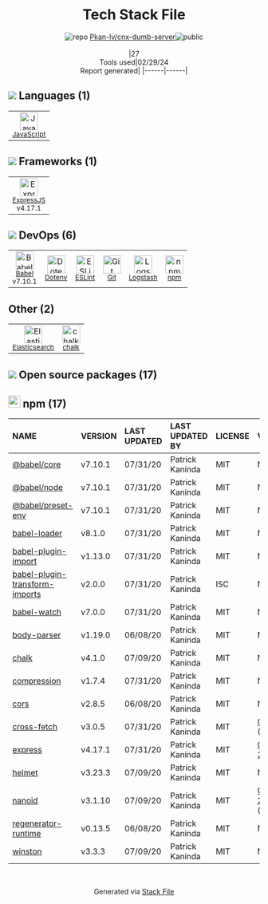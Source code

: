 <!--
&lt;--- Readme.md Snippet without images Start ---&gt;
## Tech Stack
Pkan-Iv/cnx-dumb-server is built on the following main stack:

- [JavaScript](https://developer.mozilla.org/en-US/docs/Web/JavaScript) – Languages
- [ExpressJS](http://expressjs.com/) – Microframeworks (Backend)
- [Babel](http://babeljs.io/) – JavaScript Compilers
- [ESLint](http://eslint.org/) – Code Review
- [Logstash](http://logstash.net/) – Log Management
- [Elasticsearch](https://www.elastic.co/products/elasticsearch) – Search as a Service

Full tech stack [here](/techstack.md)

&lt;--- Readme.md Snippet without images End ---&gt;

&lt;--- Readme.md Snippet with images Start ---&gt;
## Tech Stack
Pkan-Iv/cnx-dumb-server is built on the following main stack:

- <img width='25' height='25' src='https://img.stackshare.io/service/1209/javascript.jpeg' alt='JavaScript'/> [JavaScript](https://developer.mozilla.org/en-US/docs/Web/JavaScript) – Languages
- <img width='25' height='25' src='https://img.stackshare.io/service/1163/hashtag.png' alt='ExpressJS'/> [ExpressJS](http://expressjs.com/) – Microframeworks (Backend)
- <img width='25' height='25' src='https://img.stackshare.io/service/2739/-1wfGjNw.png' alt='Babel'/> [Babel](http://babeljs.io/) – JavaScript Compilers
- <img width='25' height='25' src='https://img.stackshare.io/service/3337/Q4L7Jncy.jpg' alt='ESLint'/> [ESLint](http://eslint.org/) – Code Review
- <img width='25' height='25' src='https://img.stackshare.io/service/1683/preview.png' alt='Logstash'/> [Logstash](http://logstash.net/) – Log Management
- <img width='25' height='25' src='https://img.stackshare.io/service/841/Image_2019-05-20_at_4.58.04_PM.png' alt='Elasticsearch'/> [Elasticsearch](https://www.elastic.co/products/elasticsearch) – Search as a Service

Full tech stack [here](/techstack.md)

&lt;--- Readme.md Snippet with images End ---&gt;
-->
<div align="center">

# Tech Stack File
![](https://img.stackshare.io/repo.svg "repo") [Pkan-Iv/cnx-dumb-server](https://github.com/Pkan-Iv/cnx-dumb-server)![](https://img.stackshare.io/public_badge.svg "public")
<br/><br/>
|27<br/>Tools used|02/29/24 <br/>Report generated|
|------|------|
</div>

## <img src='https://img.stackshare.io/languages.svg'/> Languages (1)
<table><tr>
  <td align='center'>
  <img width='36' height='36' src='https://img.stackshare.io/service/1209/javascript.jpeg' alt='JavaScript'>
  <br>
  <sub><a href="https://developer.mozilla.org/en-US/docs/Web/JavaScript">JavaScript</a></sub>
  <br>
  <sub></sub>
</td>

</tr>
</table>

## <img src='https://img.stackshare.io/frameworks.svg'/> Frameworks (1)
<table><tr>
  <td align='center'>
  <img width='36' height='36' src='https://img.stackshare.io/service/1163/hashtag.png' alt='ExpressJS'>
  <br>
  <sub><a href="http://expressjs.com/">ExpressJS</a></sub>
  <br>
  <sub>v4.17.1</sub>
</td>

</tr>
</table>

## <img src='https://img.stackshare.io/devops.svg'/> DevOps (6)
<table><tr>
  <td align='center'>
  <img width='36' height='36' src='https://img.stackshare.io/service/2739/-1wfGjNw.png' alt='Babel'>
  <br>
  <sub><a href="http://babeljs.io/">Babel</a></sub>
  <br>
  <sub>v7.10.1</sub>
</td>

<td align='center'>
  <img width='36' height='36' src='https://img.stackshare.io/service/8067/default_90dcb1286af7685c68df319c764b80704df1155b.png' alt='Dotenv'>
  <br>
  <sub><a href="https://github.com/motdotla/dotenv">Dotenv</a></sub>
  <br>
  <sub></sub>
</td>

<td align='center'>
  <img width='36' height='36' src='https://img.stackshare.io/service/3337/Q4L7Jncy.jpg' alt='ESLint'>
  <br>
  <sub><a href="http://eslint.org/">ESLint</a></sub>
  <br>
  <sub></sub>
</td>

<td align='center'>
  <img width='36' height='36' src='https://img.stackshare.io/service/1046/git.png' alt='Git'>
  <br>
  <sub><a href="http://git-scm.com/">Git</a></sub>
  <br>
  <sub></sub>
</td>

<td align='center'>
  <img width='36' height='36' src='https://img.stackshare.io/service/1683/preview.png' alt='Logstash'>
  <br>
  <sub><a href="http://logstash.net/">Logstash</a></sub>
  <br>
  <sub></sub>
</td>

<td align='center'>
  <img width='36' height='36' src='https://img.stackshare.io/service/1120/lejvzrnlpb308aftn31u.png' alt='npm'>
  <br>
  <sub><a href="https://www.npmjs.com/">npm</a></sub>
  <br>
  <sub></sub>
</td>

</tr>
</table>

## Other (2)
<table><tr>
  <td align='center'>
  <img width='36' height='36' src='https://img.stackshare.io/service/841/Image_2019-05-20_at_4.58.04_PM.png' alt='Elasticsearch'>
  <br>
  <sub><a href="https://www.elastic.co/products/elasticsearch">Elasticsearch</a></sub>
  <br>
  <sub></sub>
</td>

<td align='center'>
  <img width='36' height='36' src='https://img.stackshare.io/service/8072/13122722.png' alt='chalk'>
  <br>
  <sub><a href="https://github.com/chalk/chalk">chalk</a></sub>
  <br>
  <sub></sub>
</td>

</tr>
</table>


## <img src='https://img.stackshare.io/group.svg' /> Open source packages (17)</h2>

## <img width='24' height='24' src='https://img.stackshare.io/service/1120/lejvzrnlpb308aftn31u.png'/> npm (17)

|NAME|VERSION|LAST UPDATED|LAST UPDATED BY|LICENSE|VULNERABILITIES|
|:------|:------|:------|:------|:------|:------|
|[@babel/core](https://www.npmjs.com/@babel/core)|v7.10.1|07/31/20|Patrick Kaninda |MIT|N/A|
|[@babel/node](https://www.npmjs.com/@babel/node)|v7.10.1|07/31/20|Patrick Kaninda |MIT|N/A|
|[@babel/preset-env](https://www.npmjs.com/@babel/preset-env)|v7.10.1|07/31/20|Patrick Kaninda |MIT|N/A|
|[babel-loader](https://www.npmjs.com/babel-loader)|v8.1.0|07/31/20|Patrick Kaninda |MIT|N/A|
|[babel-plugin-import](https://www.npmjs.com/babel-plugin-import)|v1.13.0|07/31/20|Patrick Kaninda |MIT|N/A|
|[babel-plugin-transform-imports](https://www.npmjs.com/babel-plugin-transform-imports)|v2.0.0|07/31/20|Patrick Kaninda |ISC|N/A|
|[babel-watch](https://www.npmjs.com/babel-watch)|v7.0.0|07/31/20|Patrick Kaninda |MIT|N/A|
|[body-parser](https://www.npmjs.com/body-parser)|v1.19.0|06/08/20|Patrick Kaninda |MIT|N/A|
|[chalk](https://www.npmjs.com/chalk)|v4.1.0|07/09/20|Patrick Kaninda |MIT|N/A|
|[compression](https://www.npmjs.com/compression)|v1.7.4|07/31/20|Patrick Kaninda |MIT|N/A|
|[cors](https://www.npmjs.com/cors)|v2.8.5|06/08/20|Patrick Kaninda |MIT|N/A|
|[cross-fetch](https://www.npmjs.com/cross-fetch)|v3.0.5|07/31/20|Patrick Kaninda |MIT|[CVE-2022-1365](https://github.com/advisories/GHSA-7gc6-qh9x-w6h8) (Moderate)|
|[express](https://www.npmjs.com/express)|v4.17.1|07/31/20|Patrick Kaninda |MIT|[CVE-2022-24999](https://github.com/advisories/GHSA-hrpp-h998-j3pp) (High)|
|[helmet](https://www.npmjs.com/helmet)|v3.23.3|07/09/20|Patrick Kaninda |MIT|N/A|
|[nanoid](https://www.npmjs.com/nanoid)|v3.1.10|07/09/20|Patrick Kaninda |MIT|[CVE-2021-23566](https://github.com/advisories/GHSA-qrpm-p2h7-hrv2) (Moderate)|
|[regenerator-runtime](https://www.npmjs.com/regenerator-runtime)|v0.13.5|06/08/20|Patrick Kaninda |MIT|N/A|
|[winston](https://www.npmjs.com/winston)|v3.3.3|07/09/20|Patrick Kaninda |MIT|N/A|

<br/>
<div align='center'>

Generated via [Stack File](https://github.com/marketplace/stack-file)
